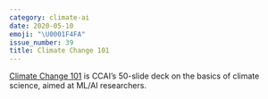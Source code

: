 ```yaml
---
category: climate-ai
date: 2020-05-10
emoji: "\U0001F4FA"
issue_number: 39
title: Climate Change 101
---
```


[Climate Change 101](https://docs.google.com/presentation/d/1KxVq-FlngspK687AvdEYJ2IXZQaK0tbQPPsek6rC7jA/edit?utm_campaign=Dynamically%20Typed&utm_medium=email&utm_source=Revue%20newsletter#slide=id.p) is CCAI’s 50-slide deck on the basics of climate science, aimed at ML/AI researchers.